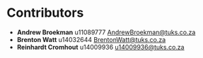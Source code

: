 # Contributors #
  *  **Andrew Broekman** u11089777 <AndrewBroekman@tuks.co.za>
  *  **Brenton Watt** u14032644 <BrentonWatt@tuks.co.za>
  *  **Reinhardt Cromhout** u14009936 <u14009936@tuks.co.za>
